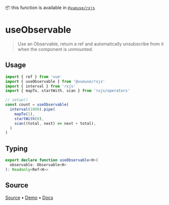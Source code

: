 <!--DEMO_STARTS-->
<script setup>
import Demo from './demo.vue'
</script>
<DemoContainer><Demo/></DemoContainer>
<!--DEMO_ENDS-->

<!--HEAD_STARTS-->
📦 this function is available in [`@vueuse/rxjs`](/?path=/story/rxjs--readme)


<!--HEAD_ENDS-->


# useObservable

> Use an Observable, return a ref and automatically unsubscribe from it when the component is unmounted.

## Usage

```ts
import { ref } from 'vue'
import { useObservable } from '@vueuse/rxjs'
import { interval } from 'rxjs'
import { mapTo, startWith, scan } from 'rxjs/operators'

// setup()
const count = useObservable(
  interval(1000).pipe(
    mapTo(1),
    startWith(0),
    scan((total, next) => next + total),
  )
)
```


<!--FOOTER_STARTS-->
## Typing

```typescript
export declare function useObservable<H>(
  observable: Observable<H>
): Readonly<Ref<H>>
```

## Source

[Source](https://github.com/antfu/vueuse/blob/master/packages/rxjs/useObservable/index.ts) • [Demo](https://github.com/antfu/vueuse/blob/master/packages/rxjs/useObservable/demo.vue) • [Docs](https://github.com/antfu/vueuse/blob/master/packages/rxjs/useObservable/index.md)


<!--FOOTER_ENDS-->